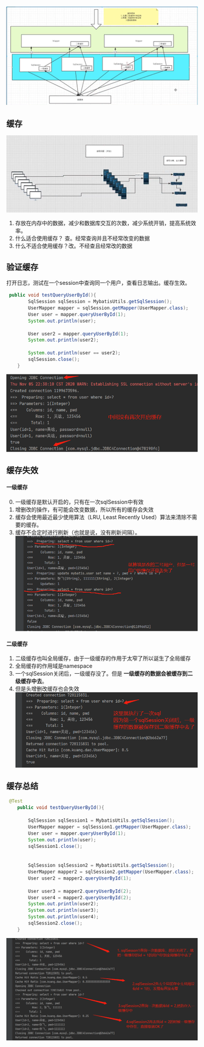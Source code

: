 ![](./images/总览.png)
## 缓存
![](./images/缓存.png)
1. 存放在内存中的数据，减少和数据库交互的次数，减少系统开销，提高系统效率。
2. 什么适合使用缓存？ 查。经常查询并且不经常改变的数据
3. 什么不适合使用缓存？改。不经查且经常改的数据

## 验证缓存
打开日志，测试在一个session中查询同一个用户，查看日志输出。缓存生效。
```java
 public void testQueryUserById(){
        SqlSession sqlSession = MybatisUtils.getSqlSession();
        UserMapper mapper = sqlSession.getMapper(UserMapper.class);
        User user = mapper.queryUserById(1);
        System.out.println(user);

        User user2 = mapper.queryUserById(1);
        System.out.println(user2);

        System.out.println(user == user2);
        sqlSession.close();
    }
```
![](./images/验证缓存.png)

## 缓存失效
#### 一级缓存
0. 一级缓存是默认开启的，只有在一次sqlSession中有效
1. 增删改的操作，有可能会改变数据，所以所有的缓存会失效
2. 缓存会使用最近最少使用算法（LRU, Least Recently Used）算法来清除不需要的缓存。
3. 缓存不会定时进行刷新（也就是说，没有刷新间隔）。
![](./images/lossCahce.png)

#### 二级缓存
1. 二级缓存也叫全局缓存，由于一级缓存的作用于太窄了所以诞生了全局缓存
2. 全局缓存的作用域是namespace
3. 一个sqlSession关闭后，一级缓存没了。但是 **一级缓存的数据会被缓存到二级缓存中去**。
4. 但是头增删改缓存也会失效
![](./images/二级缓存.png)

## 缓存总结
```java
 @Test
    public void testQueryUserById(){

        SqlSession sqlSession1 = MybatisUtils.getSqlSession();
        UserMapper mapper = sqlSession1.getMapper(UserMapper.class);
        User user = mapper.queryUserById(1);
        System.out.println(user);
        sqlSession1.close();


        SqlSession sqlSession2 = MybatisUtils.getSqlSession();
        UserMapper mapper2 = sqlSession2.getMapper(UserMapper.class);
        User user2 = mapper2.queryUserById(1);

        User user3 = mapper2.queryUserById(2);
        User user4 = mapper2.queryUserById(2);
        System.out.println(user2);
        System.out.println(user3);
        System.out.println(user4);
        sqlSession2.close();
    }
```
![](./images/缓存的总体流程.png)